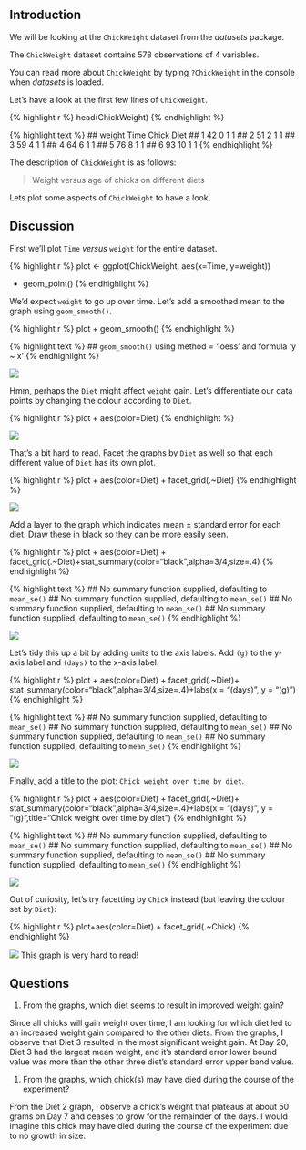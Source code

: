 Introduction
------------

We will be looking at the `ChickWeight` dataset from the *datasets*
package.

The `ChickWeight` dataset contains 578 observations of 4 variables.

You can read more about `ChickWeight` by typing `?ChickWeight` in the
console when *datasets* is loaded.

Let’s have a look at the first few lines of `ChickWeight`.

{% highlight r %} head(ChickWeight) {% endhighlight %}

{% highlight text %} \#\# weight Time Chick Diet \#\# 1 42 0 1 1 \#\# 2
51 2 1 1 \#\# 3 59 4 1 1 \#\# 4 64 6 1 1 \#\# 5 76 8 1 1 \#\# 6 93 10 1
1 {% endhighlight %}

The description of `ChickWeight` is as follows:

> Weight versus age of chicks on different diets

Lets plot some aspects of `ChickWeight` to have a look.

Discussion
----------

First we’ll plot `Time` *versus* `weight` for the entire dataset.

{% highlight r %} plot &lt;- ggplot(ChickWeight, aes(x=Time, y=weight))
+ geom\_point() {% endhighlight %}

We’d expect `weight` to go up over time. Let’s add a smoothed mean to
the graph using `geom_smooth()`.

{% highlight r %} plot + geom\_smooth() {% endhighlight %}

{% highlight text %} \#\# `geom_smooth()` using method = ‘loess’ and
formula ‘y ~ x’ {% endhighlight %}

![](../images/time-versus-weigh-with-mean-1.png)

Hmm, perhaps the `Diet` might affect `weight` gain. Let’s differentiate
our data points by changing the colour according to `Diet`.

{% highlight r %} plot + aes(color=Diet) {% endhighlight %}

![](../images/time-versus-weigh-with-mean-by-diet-1.png)

That’s a bit hard to read. Facet the graphs by `Diet` as well so that
each different value of `Diet` has its own plot.

{% highlight r %} plot + aes(color=Diet) + facet\_grid(.~Diet) {%
endhighlight %}

![](../images/time-versus-weigh-with-mean-facetted-by-diet-1.png)

Add a layer to the graph which indicates mean ± standard error for each
diet. Draw these in black so they can be more easily seen.

{% highlight r %} plot + aes(color=Diet) +
facet\_grid(.~Diet)+stat\_summary(color=“black”,alpha=3/4,size=.4) {%
endhighlight %}

{% highlight text %} \#\# No summary function supplied, defaulting to
`mean_se()` \#\# No summary function supplied, defaulting to `mean_se()`
\#\# No summary function supplied, defaulting to `mean_se()` \#\# No
summary function supplied, defaulting to `mean_se()` {% endhighlight %}

![](../images/time-versus-weigh-with-mean-facetted-by-diet-with-mean-and-se-1.png)

Let’s tidy this up a bit by adding units to the axis labels. Add `(g)`
to the y-axis label and `(days)` to the x-axis label.

{% highlight r %} plot + aes(color=Diet) + facet\_grid(.~Diet)+
stat\_summary(color=“black”,alpha=3/4,size=.4)+labs(x = “(days)”, y =
“(g)”) {% endhighlight %}

{% highlight text %} \#\# No summary function supplied, defaulting to
`mean_se()` \#\# No summary function supplied, defaulting to `mean_se()`
\#\# No summary function supplied, defaulting to `mean_se()` \#\# No
summary function supplied, defaulting to `mean_se()` {% endhighlight %}

![](../images/time-versus-weigh-with-mean-facetted-by-diet-labelled-1.png)

Finally, add a title to the plot: `Chick weight over time by diet`.

{% highlight r %} plot + aes(color=Diet) + facet\_grid(.~Diet)+
stat\_summary(color=“black”,alpha=3/4,size=.4)+labs(x = “(days)”, y =
“(g)”,title=“Chick weight over time by diet”) {% endhighlight %}

{% highlight text %} \#\# No summary function supplied, defaulting to
`mean_se()` \#\# No summary function supplied, defaulting to `mean_se()`
\#\# No summary function supplied, defaulting to `mean_se()` \#\# No
summary function supplied, defaulting to `mean_se()` {% endhighlight %}

![](../images/time-versus-weigh-with-mean-facetted-by-diet-labelled-with-title-1.png)

Out of curiosity, let’s try facetting by `Chick` instead (but leaving
the colour set by `Diet`):

{% highlight r %} plot+aes(color=Diet) + facet\_grid(.~Chick) {%
endhighlight %}

![](../images/time-versus-weigh-with-mean-facetted-by-chick-labelled-1.png)
This graph is very hard to read!

Questions
---------

1.  From the graphs, which diet seems to result in improved weight gain?

Since all chicks will gain weight over time, I am looking for which diet
led to an increased weight gain compared to the other diets. From the
graphs, I observe that Diet 3 resulted in the most significant weight
gain. At Day 20, Diet 3 had the largest mean weight, and it’s standard
error lower bound value was more than the other three diet’s standard
error upper band value.

1.  From the graphs, which chick(s) may have died during the course of
    the experiment?

From the Diet 2 graph, I observe a chick’s weight that plateaus at about
50 grams on Day 7 and ceases to grow for the remainder of the days. I
would imagine this chick may have died during the course of the
experiment due to no growth in size.
